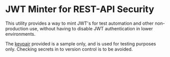 # JWT Minter for REST-API Security

This utility provides a way to mint JWT's for test automation and other non-production use, without having to disable JWT authentication in lower environments.  

The [keypair](keypair.jwk) provided is a sample only, and is used for testing purposes only.  Checking secrets in to version control is to be avoided.  
